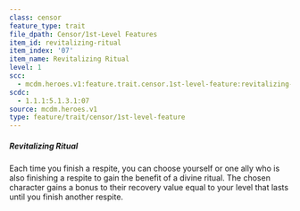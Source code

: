 ```yaml
---
class: censor
feature_type: trait
file_dpath: Censor/1st-Level Features
item_id: revitalizing-ritual
item_index: '07'
item_name: Revitalizing Ritual
level: 1
scc:
  - mcdm.heroes.v1:feature.trait.censor.1st-level-feature:revitalizing-ritual
scdc:
  - 1.1.1:5.1.3.1:07
source: mcdm.heroes.v1
type: feature/trait/censor/1st-level-feature
---
```


##### Revitalizing Ritual

Each time you finish a respite, you can choose yourself or one ally who is also finishing a respite to gain the benefit of a divine ritual. The chosen character gains a bonus to their recovery value equal to your level that lasts until you finish another respite.
